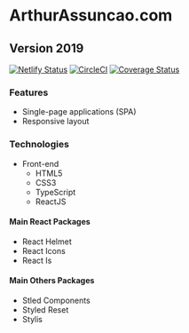 # ArthurAssuncao.com
## Version 2019

[![Netlify Status](https://api.netlify.com/api/v1/badges/38daf41b-83b7-40f8-9c05-ba5b85189f5a/deploy-status)](https://app.netlify.com/sites/arthurassuncao/deploys) [![CircleCI](https://circleci.com/gh/ArthurAssuncao/ArthurAssuncao.com.svg?style=svg)](https://circleci.com/gh/ArthurAssuncao/ArthurAssuncao.com) [![Coverage Status](https://coveralls.io/repos/github/ArthurAssuncao/ArthurAssuncao.com/badge.svg?branch=master)](https://coveralls.io/github/ArthurAssuncao/ArthurAssuncao.com?branch=master)

### Features

- Single-page applications (SPA)
- Responsive layout

### Technologies
- Front-end
  - HTML5
  - CSS3
  - TypeScript
  - ReactJS

#### Main React Packages
- React Helmet
- React Icons
- React Is

#### Main Others Packages
- Stled Components
- Styled Reset
- Stylis
